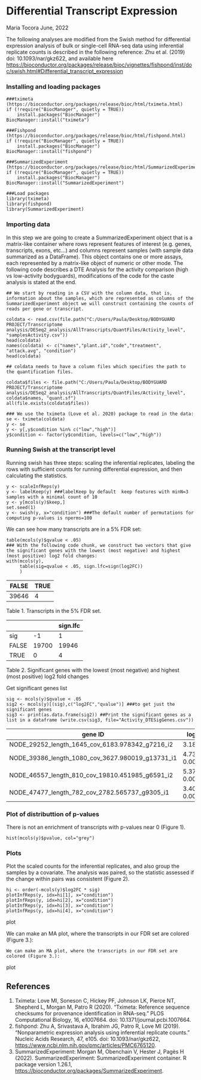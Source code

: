 Differential Transcript Expression 
================
Maria Tocora
June, 2022

The following analyses are modified from the Swish method for differential expression analysis of bulk or single-cell RNA-seq data using inferential replicate counts is described in the following reference: Zhu et al. (2019) doi: 10.1093/nar/gkz622, and available here https://bioconductor.org/packages/release/bioc/vignettes/fishpond/inst/doc/swish.html#Differential_transcript_expression

### Installing and loading packages
```{r Install and Load Packages}
###tximeta (https://bioconductor.org/packages/release/bioc/html/tximeta.html)
if (!require("BiocManager", quietly = TRUE))
    install.packages("BiocManager")
BiocManager::install("tximeta")

###Fishpond (https://bioconductor.org/packages/release/bioc/html/fishpond.html)
if (!require("BiocManager", quietly = TRUE))
    install.packages("BiocManager")
BiocManager::install("fishpond")

###SummarizedExperiment (https://bioconductor.org/packages/release/bioc/html/SummarizedExperiment.html)
if (!require("BiocManager", quietly = TRUE))
    install.packages("BiocManager")
BiocManager::install("SummarizedExperiment")

###Load packages
library(tximeta)
library(fishpond)
library(SummarizedExperiment)
```

### Importing data

In this step we are going to create a SummarizedExperiment object that is a matrix-like container where rows represent features of interest (e.g. genes, transcripts, exons, etc...) and columns represent samples (with sample data summarized as a DataFrame). This object contains one or more assays, each represented by a matrix-like object of numeric or other mode. The following code describes a DTE Analysis for the activity comparison (high vs low-activity bodyguards), modifications of the code for the caste analysis is stated at the end. 

```{r Install and Load Packages}
## We start by reading in a CSV with the column data, that is, information about the samples, which are represented as columns of the SummarizedExperiment object we will construct containing the counts of reads per gene or transcript.

coldata <- read.csv(file.path("C:/Users/Paula/Desktop/BODYGUARD PROJECT/Transcriptome analysis/DESeq2_analysis/AllTranscripts/QuantFiles/Activity_level", "samplesActivity.csv"))
head(coldata)
names(coldata) <- c("names","plant.id","code","treatment", "attack.avg", "condition")
head(coldata)

## coldata needs to have a column files which specifies the path to the quantification files.

coldata$files <- file.path("C:/Users/Paula/Desktop/BODYGUARD PROJECT/Transcriptome analysis/DESeq2_analysis/AllTranscripts/QuantFiles/Activity_level", coldata$names, "quant.sf")
all(file.exists(coldata$files))

### We use the tximeta (Love et al. 2020) package to read in the data:
se <- tximeta(coldata)
y <- se
y <- y[,y$condition %in% c("low","high")]
y$condition <- factor(y$condition, levels=c("low","high"))
```

### Running Swish at the transcript level
Running swish has three steps: scaling the inferential replicates, labeling the rows with sufficient counts for running differential expression, and then calculating the statistics.
```{r Install and Load Packages}
y <- scaleInfReps(y)
y <- labelKeep(y) ###labelKeep by default  keep features with minN=3 samples with a minimal count of 10
y <- y[mcols(y)$keep,]
set.seed(1)
y <- swish(y, x="condition") ###The default number of permutations for computing p-values is nperms=100
```
We can see how many transcripts are in a 5% FDR set:

```{r Install and Load Packages}
table(mcols(y)$qvalue < .05)
### With the following code chunk, we construct two vectors that give the significant genes with the lowest (most negative) and highest (most positive) log2 fold changes: 
with(mcols(y),
     table(sig=qvalue < .05, sign.lfc=sign(log2FC))
     )
```

| FALSE | TRUE |
| --- | --- |
| 39646 | 4 | 

Table 1. Transcripts in the 5% FDR set.

|     |    | sign.lfc |
| --- | --- | ---|
| sig | -1 | 1 |
| FALSE | 19700 | 19946 |
| TRUE | 0 | 4 |
  
 Table 2. Significant genes with the lowest (most negative) and highest (most positive) log2 fold changes

Get significant genes list
```{r Install and Load Packages}
sig <- mcols(y)$qvalue < .05
sig2 <- mcols(y)[(sig),c("log2FC","qvalue")] ###to get just the significant genes
sig3 <- print(as.data.frame(sig2)) ##Print the significant genes as a list in a dataframe (write.csv(sig3, file="Activity_DTESigGenes.csv"))
```

| gene ID | log2FC | qvalue |
| --- | --- | --- |
| NODE_29252_length_1645_cov_6183.978342_g7216_i2 | 3.188244 | 0.0025 |
| NODE_39386_length_1080_cov_3627.980019_g13731_i1 | 4.734310 0.0025 |
| NODE_46557_length_810_cov_19810.451985_g6591_i2 | 5.379874 0.0025 |
| NODE_47477_length_782_cov_2782.565737_g9305_i1 | 3.402328 0.0025 |

### Plot of distributtion of p-values
There is not an enrichment of transcripts with p-values near 0 (Figure 1). 
```{r Install and Load Packages}
hist(mcols(y)$pvalue, col="grey")
```

### Plots
Plot the scaled counts for the inferential replicates, and also group the samples by a covariate. The analysis was paired, so the statistic assessed if the change within pairs was consistent (Figure 2). 
```{r Install and Load Packages}
hi <- order(-mcols(y)$log2FC * sig)
plotInfReps(y, idx=hi[1], x="condition")
plotInfReps(y, idx=hi[2], x="condition")
plotInfReps(y, idx=hi[3], x="condition")
plotInfReps(y, idx=hi[4], x="condition")
```
plot

We can make an MA plot, where the transcripts in our FDR set are colored (Figure 3.):
```{r Install and Load Packages}
We can make an MA plot, where the transcripts in our FDR set are colored (Figure 3.): 
```

plot

## __References__
1. Tximeta: Love MI, Soneson C, Hickey PF, Johnson LK, Pierce NT, Shepherd L, Morgan M, Patro R (2020). “Tximeta: Reference sequence checksums for provenance identification in RNA-seq.” PLOS Computational Biology, 16, e1007664. doi: 10.1371/journal.pcbi.1007664.
2. fishpond: Zhu A, Srivastava A, Ibrahim JG, Patro R, Love MI (2019). “Nonparametric expression analysis using inferential replicate counts.” Nucleic Acids Research, 47, e105. doi: 10.1093/nar/gkz622, https://www.ncbi.nlm.nih.gov/pmc/articles/PMC6765120.
3. SummarizedExperiment: Morgan M, Obenchain V, Hester J, Pagès H (2022). SummarizedExperiment: SummarizedExperiment container. R package version 1.26.1, https://bioconductor.org/packages/SummarizedExperiment.
